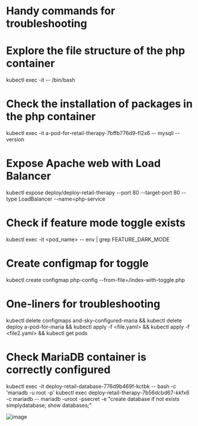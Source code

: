 # Handy commands for troubleshooting

# Explore the file structure of the php container
kubectl exec -it <pod-name> -- /bin/bash

# Check the installation of packages in the php container
kubectl exec -it a-pod-for-retail-therapy-7bffb776d9-fl2x6 -- mysqli --version

# Expose Apache web with Load Balancer  
kubectl expose deploy/deploy-retail-therapy --port 80 --target-port 80 --type LoadBalancer --name=php-service

# Check if feature mode toggle exists
kubectl exec -it <pod_name> -- env | grep FEATURE_DARK_MODE

# Create configmap for toggle
kubectl create configmap php-config --from-file=/index-with-toggle.php

# One-liners for troubleshooting
kubectl delete configmaps and-sky-configured-maria && kubectl delete deploy a-pod-for-maria && kubectl apply -f <file.yaml> && kubectl apply -f <file2.yaml> && kubectl get pods

# Check MariaDB container is correctly configured
kubectl exec -it deploy-retail-database-776d9b469f-kctbk -- bash -c 'mariadb -u root -p' 
kubectl exec deploy-retail-therapy-7b56dcbd67-kkfx6 -c mariadb -- mariadb -uroot -psecret -e "create database if not exists simplydatabase; show databases;"

![image](https://github.com/ZCHAnalytics/kubernetes-challenge/assets/146954022/bc926615-6536-440b-ab88-7d6d559d0ab6)

